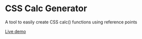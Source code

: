 # CSS Calc Generator

A tool to easily create CSS calc() functions using reference points

[Live demo](https://fpece.com/calc-generator)
